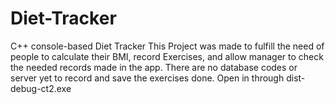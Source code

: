 # Diet-Tracker
C++ console-based Diet Tracker
This Project was made to fulfill the need of people to calculate their BMI, record Exercises, and allow manager to check the needed records made in the app.
There are no database codes or server yet to record and save the exercises done.
Open in through dist-debug-ct2.exe

